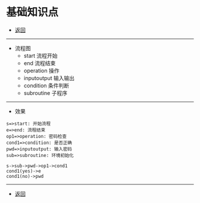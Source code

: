# 基础知识点

- [返回](README.md)

***

- 流程图
  - start 流程开始
  - end 流程结束
  - operation 操作
  - inputoutput 输入输出
  - condition 条件判断
  - subroutine 子程序
  
***

- 效果

```flow
s=>start: 开始流程
e=>end: 流程结束
op1=>operation: 密码检查
cond1=>condition: 是否正确
pwd=>inputoutput: 输入密码
sub=>subroutine: 环境初始化

s->sub->pwd->op1->cond1
cond1(yes)->e
cond1(no)->pwd
```

***

- [返回](README.md)
